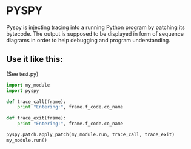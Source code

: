 # PYSPY

Pyspy is injecting tracing into a running Python program by patching its bytecode.
The output is supposed to be displayed in form of sequence diagrams in order to help debugging and program understanding.

## Use it like this:
(See test.py)

```python
import my_module
import pyspy

def trace_call(frame):
    print "Entering:", frame.f_code.co_name

def trace_exit(frame):
    print "Entering:", frame.f_code.co_name

pyspy.patch.apply_patch(my_module.run, trace_call, trace_exit)
my_module.run()
```
